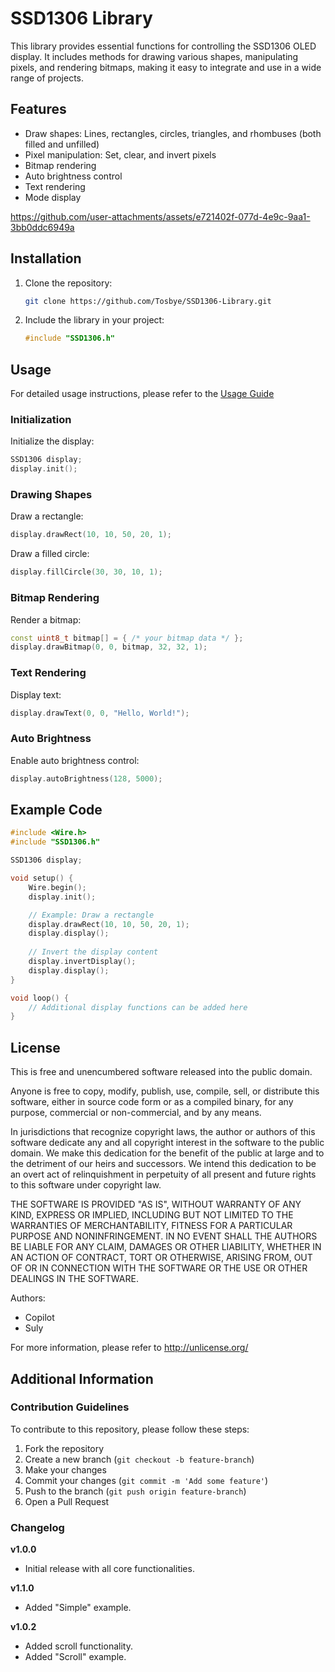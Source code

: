 # SSD1306 Library

This library provides essential functions for controlling the SSD1306 OLED display. It includes methods for drawing various shapes, manipulating pixels, and rendering bitmaps, making it easy to integrate and use in a wide range of projects.

## Features

- Draw shapes: Lines, rectangles, circles, triangles, and rhombuses (both filled and unfilled)
- Pixel manipulation: Set, clear, and invert pixels
- Bitmap rendering
- Auto brightness control
- Text rendering
- Mode display 

https://github.com/user-attachments/assets/e721402f-077d-4e9c-9aa1-3bb0ddc6949a

## Installation

1. Clone the repository:
   ```bash
   git clone https://github.com/Tosbye/SSD1306-Library.git
   ```
2. Include the library in your project:
   ```cpp
   #include "SSD1306.h"
   ```

## Usage

For detailed usage instructions, please refer to the [Usage Guide](HowToUse.md)

### Initialization

Initialize the display:
```cpp
SSD1306 display;
display.init();
```

### Drawing Shapes

Draw a rectangle:
```cpp
display.drawRect(10, 10, 50, 20, 1);
```

Draw a filled circle:
```cpp
display.fillCircle(30, 30, 10, 1);
```

### Bitmap Rendering

Render a bitmap:
```cpp
const uint8_t bitmap[] = { /* your bitmap data */ };
display.drawBitmap(0, 0, bitmap, 32, 32, 1);
```

### Text Rendering

Display text:
```cpp
display.drawText(0, 0, "Hello, World!");
```

### Auto Brightness

Enable auto brightness control:
```cpp
display.autoBrightness(128, 5000);
```

## Example Code

```cpp
#include <Wire.h>
#include "SSD1306.h"

SSD1306 display;

void setup() {
    Wire.begin();
    display.init();

    // Example: Draw a rectangle
    display.drawRect(10, 10, 50, 20, 1);
    display.display();
    
    // Invert the display content
    display.invertDisplay();
    display.display();
}

void loop() {
    // Additional display functions can be added here
}
```

## License

This is free and unencumbered software released into the public domain.

Anyone is free to copy, modify, publish, use, compile, sell, or distribute this software, either in source code form or as a compiled binary, for any purpose, commercial or non-commercial, and by any means.

In jurisdictions that recognize copyright laws, the author or authors of this software dedicate any and all copyright interest in the software to the public domain. We make this dedication for the benefit of the public at large and to the detriment of our heirs and successors. We intend this dedication to be an overt act of relinquishment in perpetuity of all present and future rights to this software under copyright law.

THE SOFTWARE IS PROVIDED "AS IS", WITHOUT WARRANTY OF ANY KIND, EXPRESS OR IMPLIED, INCLUDING BUT NOT LIMITED TO THE WARRANTIES OF MERCHANTABILITY, FITNESS FOR A PARTICULAR PURPOSE AND NONINFRINGEMENT. IN NO EVENT SHALL THE AUTHORS BE LIABLE FOR ANY CLAIM, DAMAGES OR OTHER LIABILITY, WHETHER IN AN ACTION OF CONTRACT, TORT OR OTHERWISE, ARISING FROM, OUT OF OR IN CONNECTION WITH THE SOFTWARE OR THE USE OR OTHER DEALINGS IN THE SOFTWARE.

Authors:
- Copilot
- Suly

For more information, please refer to <http://unlicense.org/>

## Additional Information

### Contribution Guidelines

To contribute to this repository, please follow these steps:
1. Fork the repository
2. Create a new branch (`git checkout -b feature-branch`)
3. Make your changes
4. Commit your changes (`git commit -m 'Add some feature'`)
5. Push to the branch (`git push origin feature-branch`)
6. Open a Pull Request

### Changelog

**v1.0.0**
- Initial release with all core functionalities.

**v1.1.0**
- Added "Simple" example.

**v1.0.2**
- Added scroll functionality.
- Added "Scroll" example.
